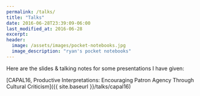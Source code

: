 ```yaml
---
permalink: /talks/
title: "Talks"
date: 2016-06-28T23:39:09-06:00
last_modified_at: 2016-06-28
excerpt:
header: 
  image: /assets/images/pocket-notebooks.jpg
  image_description: "ryan's pocket notebooks"
---
```


Here are the slides & talking notes for some presentations I have given:  

[CAPAL16, Productive Interpretations: Encouraging Patron Agency Through Cultural Criticism]({{ site.baseurl }}/talks/capal16)  
